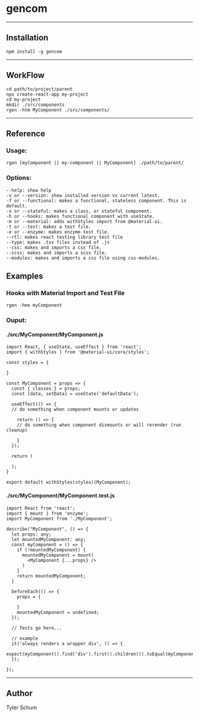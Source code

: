 # gencom

----
## Installation
    npm install -g gencom

----
## WorkFlow
    cd path/to/project/parent
    npx create-react-app my-project
    cd my-project
    mkdir ./src/components
    rgen -htm MyComponent ./src/components/

----
## Reference
### Usage:
    rgen [myComponent || my-component || MyComponent] ./path/to/parent/

### Options:
    --help: show help
    -v or --version: show installed version vs current latest.
    -f or --functional: makes a functional, stateless component. This is default.
    -s or --stateful: makes a class, or stateful component.
    -h or --hooks: makes functional component with useState.
    -m or --material: adds withStyles import from @material-ui.
    -t or --test: makes a test file.
    -e or --enzyme: makes enzyme test file.
    --rtl: makes react testing library test file
    --type: makes .tsx files instead of .js
    --css: makes and imports a css file.
    --scss: makes and imports a scss file.
    --modules: makes and imports a css file using css-modules.

## Examples
### Hooks with Material Import and Test File
    rgen -hme myComponent
### Ouput:
#### ./src/MyComponent/MyComponent.js
    import React, { useState, useEffect } from 'react';
    import { withStyles } from '@material-ui/core/styles';

    const styles = {

    }

    const MyComponent = props => {
      const { classes } = props;
      const [data, setData] = useState('defaultData');

      useEffect(() => {
      // do something when component mounts or updates

        return () => {
        // do something when component dismounts or will rerender (run cleanup)

        }
      });

      return (

      );
    }

    export default withStyles(styles)(MyComponent);

#### ./src/MyComponent/MyComponent.test.js
    import React from 'react';
    import { mount } from 'enzyme';
    import MyComponent from './MyComponent';

    describe("MyComponent", () => {
      let props: any;
      let mountedMyComponent: any;
      const myComponent = () => {
        if (!mountedMyComponent) {
          mountedMyComponent = mount(
            <MyComponent {...props} />
          )
        }
        return mountedMyComponent;
      }

      beforeEach(() => {
        props = {

        }
        mountedMyComponent = undefined;
      });

      // Tests go here...

      // example
      it('always renders a wrapper div', () => {
        expect(myComponent().find('div').first().children()).toEqual(myComponent().children());
      });

    });

----
## Author
Tyler Schum